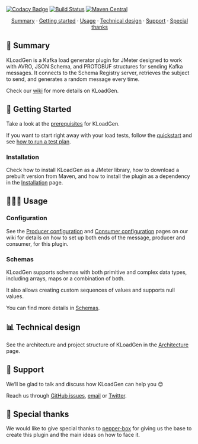 [![Codacy Badge](https://api.codacy.com/project/badge/Grade/85c9817742944668b5cc75e3fa1cdb23)](https://app.codacy.com/gh/corunet/kloadgen?utm_source=github.com&utm_medium=referral&utm_content=corunet/kloadgen&utm_campaign=Badge_Grade_Dashboard)
[![Build Status](https://api.travis-ci.org/corunet/kloadgen.svg?branch=master)](https://travis-ci.org/corunet/kloadgen)
[![Maven Central](https://maven-badges.herokuapp.com/maven-central/net.coru/kloadgen/badge.svg)](https://maven-badges.herokuapp.com/maven-central/net.coru/kloadgen)

<p align="center">
<a href="#-summary">Summary</a> · 
<a href="#-getting-started">Getting started</a> · 
<a href="#-usage">Usage</a> · 
<a href="#-technical-design">Technical design</a> · 
<a href="#-support">Support</a> · 
<a href="#-special-thanks">Special thanks</a> 
</p> 

## 📜 Summary

KLoadGen is a Kafka load generator plugin for JMeter designed to work with AVRO, JSON Schema, and PROTOBUF structures for sending Kafka messages. It connects to the Schema Registry server, retrieves the subject to send, and generates a random message every time.

Check our [wiki](https://github.com/corunet/kloadgen/wiki) for more details on KLoadGen. 

## 🚀 Getting Started

Take a look at the [prerequisites](https://github.com/corunet/kloadgen/wiki/getting-started#prerequisites) for KLoadGen. 

If you want to start right away with your load tests, follow the [quickstart](https://github.com/corunet/kloadgen/wiki/getting-started#quickstart) and see [how to run a test plan](https://github.com/corunet/kloadgen/wiki/run-test-plan).

### Installation

Check how to install KLoadGen as a JMeter library, how to download a prebuilt version from Maven, and how to install the plugin as a dependency in the [Installation](https://github.com/corunet/kloadgen/wiki/installation) page.

## 🧑🏻‍💻 Usage

### Configuration

See the [Producer configuration](https://github.com/corunet/kloadgen/wiki/producer-configuration) and [Consumer configuration](https://github.com/corunet/kloadgen/wiki/consumer-configuration) pages on our wiki for details on how to set up both ends of the message, producer and consumer, for this plugin.

### Schemas

KLoadGen supports schemas with both primitive and complex data types, including arrays, maps or a combination of both.

It also allows creating custom sequences of values and supports null values.

You can find more details in [Schemas](https://github.com/corunet/kloadgen/wiki/schemas).

## 📊 Technical design

See the architecture and project structure of KLoadGen in the [Architecture](https://github.com/corunet/kloadgen/wiki/architecture) page.

## 🧰 Support

We’ll be glad to talk and discuss how KLoadGen can help you 😊

Reach us through [GitHub issues](https://github.com/corunet/kloadgen/issues), [email](mailto:info@corunet.com) or [Twitter](https://twitter.com/corunet).

## 💜 Special thanks

We would like to give special thanks to [pepper-box](https://github.com/GSLabDev/pepper-box) for giving us the base to create this plugin and the main ideas on how to face it.
